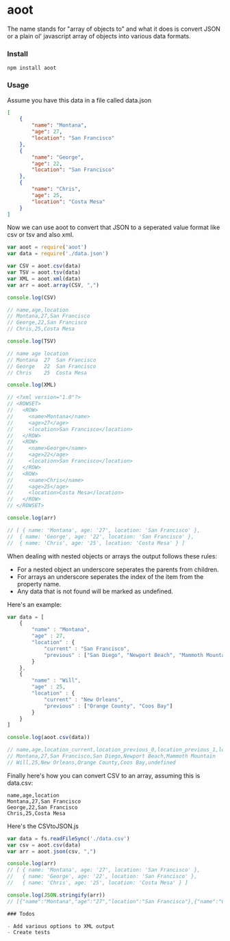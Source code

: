 # aoot

The name stands for "array of objects to" and what it does is convert JSON or a plain ol' javascript array of objects into various data formats. 

### Install

`npm install aoot`

### Usage

Assume you have this data in a file called data.json

```json
[
    {
        "name": "Montana",
        "age": 27,
        "location": "San Francisco"
    },
    {
        "name": "George",
        "age": 22,
        "location": "San Francisco"
    },
    {
        "name": "Chris",
        "age": 25,
        "location": "Costa Mesa"
    }
]
```

Now we can use aoot to convert that JSON to a seperated value format like csv or tsv and also xml.

```js
var aoot = require('aoot')
var data = require('./data.json')

var CSV = aoot.csv(data)
var TSV = aoot.tsv(data)
var XML = aoot.xml(data)
var arr = aoot.array(CSV, ",")

console.log(CSV)

// name,age,location
// Montana,27,San Francisco
// George,22,San Francisco
// Chris,25,Costa Mesa

console.log(TSV)

// name	age	location
// Montana	27	San Francisco
// George	22	San Francisco
// Chris	25	Costa Mesa

console.log(XML)

// <?xml version="1.0"?>
// <ROWSET>
//   <ROW>
//     <name>Montana</name>
//     <age>27</age>
//     <location>San Francisco</location>
//   </ROW>
//   <ROW>
//     <name>George</name>
//     <age>22</age>
//     <location>San Francisco</location>
//   </ROW>
//   <ROW>
//     <name>Chris</name>
//     <age>25</age>
//     <location>Costa Mesa</location>
//   </ROW>
// </ROWSET>

console.log(arr)

// [ { name: 'Montana', age: '27', location: 'San Francisco' },
//  { name: 'George', age: '22', location: 'San Francisco' },
//  { name: 'Chris', age: '25', location: 'Costa Mesa' } ]

```

When dealing with nested objects or arrays the output follows these rules:

- For a nested object an underscore seperates the parents from children.
- For arrays an underscore seperates the index of the item from the property name.
- Any data that is not found will be marked as undefined.

Here's an example:

```js
var data = [
    {
        "name" : "Montana",
        "age" : 27,
        "location" : {
            "current" : "San Francisco",
            "previous" : ["San Diego", "Newport Beach", "Mammoth Mountain"]
        }
    },
    {
        "name" : "Will",
        "age" : 25,
        "location" : {
            "current" : "New Orleans",
            "previous" : ["Orange County", "Coos Bay"]
        }
    }
]

console.log(aoot.csv(data))

// name,age,location_current,location_previous_0,location_previous_1,location_previous_2
// Montana,27,San Francisco,San Diego,Newport Beach,Mammoth Mountain
// Will,25,New Orleans,Orange County,Coos Bay,undefined
```

Finally here's how you can convert CSV to an array, assuming this is data.csv:

```csv
name,age,location
Montana,27,San Francisco
George,22,San Francisco
Chris,25,Costa Mesa
```

Here's the CSVtoJSON.js

```js
var data = fs.readFileSync('./data.csv')
var csv = aoot.csv(data)
var arr = aoot.json(csv, ",")

console.log(arr)
// [ { name: 'Montana', age: '27', location: 'San Francisco' },
//   { name: 'George', age: '22', location: 'San Francisco' },
//   { name: 'Chris', age: '25', location: 'Costa Mesa' } ]

console.log(JSON.stringify(arr))
// [{"name":"Montana","age":"27","location":"San Francisco"},{"name":"George","age":"22","location":"San Francisco"},{"name":"Chris","age":"25","location":"Costa Mesa"}]

### Todos

- Add various options to XML output
- Create tests
